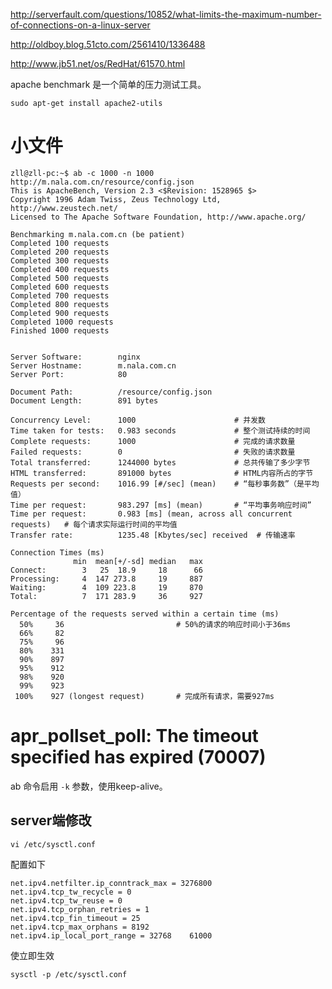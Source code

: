 http://serverfault.com/questions/10852/what-limits-the-maximum-number-of-connections-on-a-linux-server

http://oldboy.blog.51cto.com/2561410/1336488

http://www.jb51.net/os/RedHat/61570.html


apache benchmark 是一个简单的压力测试工具。

```
sudo apt-get install apache2-utils
```

# 小文件

```
zll@zll-pc:~$ ab -c 1000 -n 1000 http://m.nala.com.cn/resource/config.json
This is ApacheBench, Version 2.3 <$Revision: 1528965 $>
Copyright 1996 Adam Twiss, Zeus Technology Ltd, http://www.zeustech.net/
Licensed to The Apache Software Foundation, http://www.apache.org/

Benchmarking m.nala.com.cn (be patient)
Completed 100 requests
Completed 200 requests
Completed 300 requests
Completed 400 requests
Completed 500 requests
Completed 600 requests
Completed 700 requests
Completed 800 requests
Completed 900 requests
Completed 1000 requests
Finished 1000 requests


Server Software:        nginx
Server Hostname:        m.nala.com.cn
Server Port:            80

Document Path:          /resource/config.json
Document Length:        891 bytes

Concurrency Level:      1000                      # 并发数
Time taken for tests:   0.983 seconds             # 整个测试持续的时间
Complete requests:      1000                      # 完成的请求数量
Failed requests:        0                         # 失败的请求数量
Total transferred:      1244000 bytes             # 总共传输了多少字节
HTML transferred:       891000 bytes              # HTML内容所占的字节
Requests per second:    1016.99 [#/sec] (mean)    # “每秒事务数”（是平均值）
Time per request:       983.297 [ms] (mean)       # “平均事务响应时间”
Time per request:       0.983 [ms] (mean, across all concurrent requests)   # 每个请求实际运行时间的平均值
Transfer rate:          1235.48 [Kbytes/sec] received  # 传输速率

Connection Times (ms)
              min  mean[+/-sd] median   max
Connect:        3   25  18.9     18      66
Processing:     4  147 273.8     19     887
Waiting:        4  109 223.8     19     870
Total:          7  171 283.9     36     927

Percentage of the requests served within a certain time (ms)
  50%     36                         # 50%的请求的响应时间小于36ms
  66%     82
  75%     96
  80%    331
  90%    897
  95%    912
  98%    920
  99%    923
 100%    927 (longest request)       # 完成所有请求，需要927ms
```

# apr_pollset_poll: The timeout specified has expired (70007)
ab 命令启用 `-k` 参数，使用keep-alive。

## server端修改 

```
vi /etc/sysctl.conf
```

配置如下

```
net.ipv4.netfilter.ip_conntrack_max = 3276800  
net.ipv4.tcp_tw_recycle = 0  
net.ipv4.tcp_tw_reuse = 0  
net.ipv4.tcp_orphan_retries = 1  
net.ipv4.tcp_fin_timeout = 25  
net.ipv4.tcp_max_orphans = 8192  
net.ipv4.ip_local_port_range = 32768    61000
```
使立即生效

```
sysctl -p /etc/sysctl.conf
```

